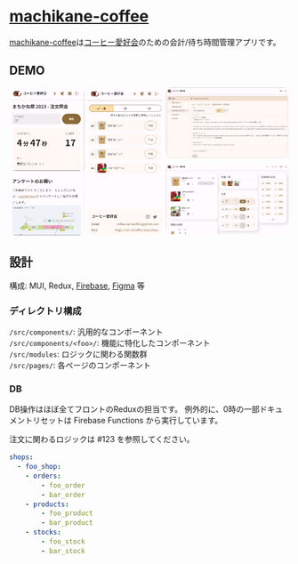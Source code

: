 # [machikane-coffee](https://machikane-coffee.web.app)
[machikane-coffee](https://machikane-coffee.web.app)は[コーヒー愛好会](https://twitter.com/coffee_handai)のための会計/待ち時間管理アプリです。

## DEMO
<div style="display: grid; grid-template-areas: 'a b c' 'a b d'; grid-template-columns: 1fr 1fr 1.65fr; gap: 5px"> 
  <a href="https://machikane-coffee.web.app/machikane-fes-2023" style="grid-area: a">
    <img src="readme/user_page.png" alt="user-page-demo" style="border-radius: 10px; width: 500px"/>
  </a>
  <a href="https://machikane-coffee.web.app/machikane-fes-2023/admin/barista" style="grid-area: b">
    <img src="readme/barista_page.png" alt="barista-page-demo" style="border-radius: 10px; width: 500px"/>
  </a>
  <a href="https://machikane-coffee.web.app/admin" style="grid-area: c">
    <img src="readme/admin_page.png" alt="admin-page-demo" style="border-radius: 10px"/>
  </a>
  <a href="https://machikane-coffee.web.app/machikane-fes-2023/admin" style="grid-area: d">
    <img src="readme/cashier_page.png" alt="cashier-page-demo" style="border-radius: 10px"/>
  </a>
</div>

## 設計
構成: MUI, Redux, [Firebase](https://console.firebase.google.com/u/0/project/machikane-coffee), [Figma](https://www.figma.com/file/t1CliOwgX3QIBFXgKdzFqI/Machikane-Coffee?type=design&node-id=11%3A1833&mode=design&t=OLwGYranCLwX94z9-1) 等

### ディレクトリ構成
`/src/components/`: 汎用的なコンポーネント  
`/src/components/<foo>/`: 機能に特化したコンポーネント  
`/src/modules`: ロジックに関わる関数群  
`/src/pages/`: 各ページのコンポーネント

### DB
DB操作はほぼ全てフロントのReduxの担当です。
例外的に、0時の一部ドキュメントリセットは Firebase Functions から実行しています。

注文に関わるロジックは #123 を参照してください。
```yaml
shops:
  - foo_shop:
    - orders:
        - foo_order
        - bar_order
    - products:
        - foo_product 
        - bar_product 
    - stocks:
        - foo_stock
        - bar_stock
```